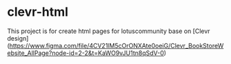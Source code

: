 # clevr-html
This project is for create html pages for lotuscommunity base on [Clevr design] (https://www.figma.com/file/4CV21lM5cOrONXAte0oeiG/Clevr_BookStoreWebsite_AllPage?node-id=2-2&t=KaWO9vJU1tn8qSdV-0) 
